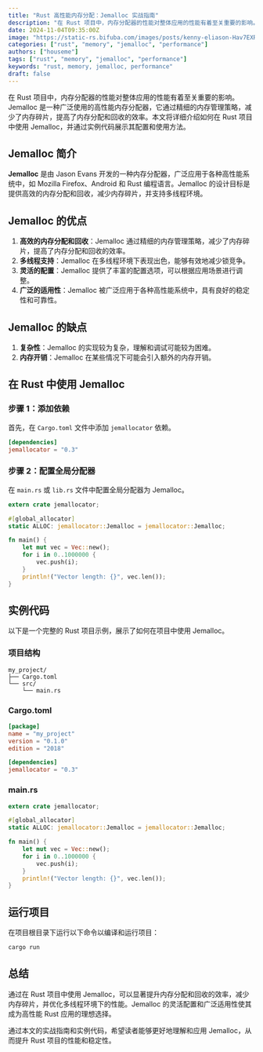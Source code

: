 ```yaml
---
title: "Rust 高性能内存分配：Jemalloc 实战指南"
description: "在 Rust 项目中，内存分配器的性能对整体应用的性能有着至关重要的影响。Jemalloc 是一种广泛使用的高性能内存分配器，它通过精细的内存管理策略，减少了内存碎片，提高了内存分配和回收的效率。本文将详细介绍如何在 Rust 项目中使用 Jemalloc，并通过实例代码展示其配置和使用方法。"
date: 2024-11-04T09:35:00Z
image: "https://static-rs.bifuba.com/images/posts/kenny-eliason-Hav7EXRbDoE-unsplash.jpg"
categories: ["rust", "memory", "jemalloc", "performance"]
authors: ["houseme"]
tags: ["rust", "memory", "jemalloc", "performance"]
keywords: "rust, memory, jemalloc, performance"
draft: false
---
```


在 Rust 项目中，内存分配器的性能对整体应用的性能有着至关重要的影响。Jemalloc 是一种广泛使用的高性能内存分配器，它通过精细的内存管理策略，减少了内存碎片，提高了内存分配和回收的效率。本文将详细介绍如何在 Rust 项目中使用 Jemalloc，并通过实例代码展示其配置和使用方法。

## Jemalloc 简介

**Jemalloc** 是由 Jason Evans 开发的一种内存分配器，广泛应用于各种高性能系统中，如 Mozilla Firefox、Android 和 Rust 编程语言。Jemalloc 的设计目标是提供高效的内存分配和回收，减少内存碎片，并支持多线程环境。

## Jemalloc 的优点

1. **高效的内存分配和回收**：Jemalloc 通过精细的内存管理策略，减少了内存碎片，提高了内存分配和回收的效率。
2. **多线程支持**：Jemalloc 在多线程环境下表现出色，能够有效地减少锁竞争。
3. **灵活的配置**：Jemalloc 提供了丰富的配置选项，可以根据应用场景进行调整。
4. **广泛的适用性**：Jemalloc 被广泛应用于各种高性能系统中，具有良好的稳定性和可靠性。

## Jemalloc 的缺点

1. **复杂性**：Jemalloc 的实现较为复杂，理解和调试可能较为困难。
2. **内存开销**：Jemalloc 在某些情况下可能会引入额外的内存开销。

## 在 Rust 中使用 Jemalloc

### 步骤 1：添加依赖

首先，在 `Cargo.toml` 文件中添加 `jemallocator` 依赖。

```toml
[dependencies]
jemallocator = "0.3"
```

### 步骤 2：配置全局分配器

在 `main.rs` 或 `lib.rs` 文件中配置全局分配器为 Jemalloc。

```rust
extern crate jemallocator;

#[global_allocator]
static ALLOC: jemallocator::Jemalloc = jemallocator::Jemalloc;

fn main() {
    let mut vec = Vec::new();
    for i in 0..1000000 {
        vec.push(i);
    }
    println!("Vector length: {}", vec.len());
}
```

## 实例代码

以下是一个完整的 Rust 项目示例，展示了如何在项目中使用 Jemalloc。

### 项目结构

```
my_project/
├── Cargo.toml
└── src/
    └── main.rs
```

### Cargo.toml

```toml
[package]
name = "my_project"
version = "0.1.0"
edition = "2018"

[dependencies]
jemallocator = "0.3"
```

### main.rs

```rust
extern crate jemallocator;

#[global_allocator]
static ALLOC: jemallocator::Jemalloc = jemallocator::Jemalloc;

fn main() {
    let mut vec = Vec::new();
    for i in 0..1000000 {
        vec.push(i);
    }
    println!("Vector length: {}", vec.len());
}
```

## 运行项目

在项目根目录下运行以下命令以编译和运行项目：

```bash
cargo run
```

## 总结

通过在 Rust 项目中使用 Jemalloc，可以显著提升内存分配和回收的效率，减少内存碎片，并优化多线程环境下的性能。Jemalloc 的灵活配置和广泛适用性使其成为高性能 Rust 应用的理想选择。

通过本文的实战指南和实例代码，希望读者能够更好地理解和应用 Jemalloc，从而提升 Rust 项目的性能和稳定性。

